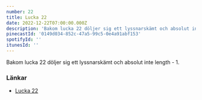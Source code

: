 ```yaml
---
number: 22
title: Lucka 22
date: 2022-12-22T07:00:00.000Z
description: 'Bakom lucka 22 döljer sig ett lyssnarskämt och absolut inte length - 1.'
pinecastId: '0149d034-852c-47a5-99c5-0e4a91abf153'
spotifyId: ''
itunesId: ''
---
```


Bakom lucka 22 döljer sig ett lyssnarskämt och absolut inte length - 1.

### Länkar

- [Lucka 22](https://developer.mozilla.org/en-US/docs/Web/JavaScript/Reference/Global_Objects/Array/at)
